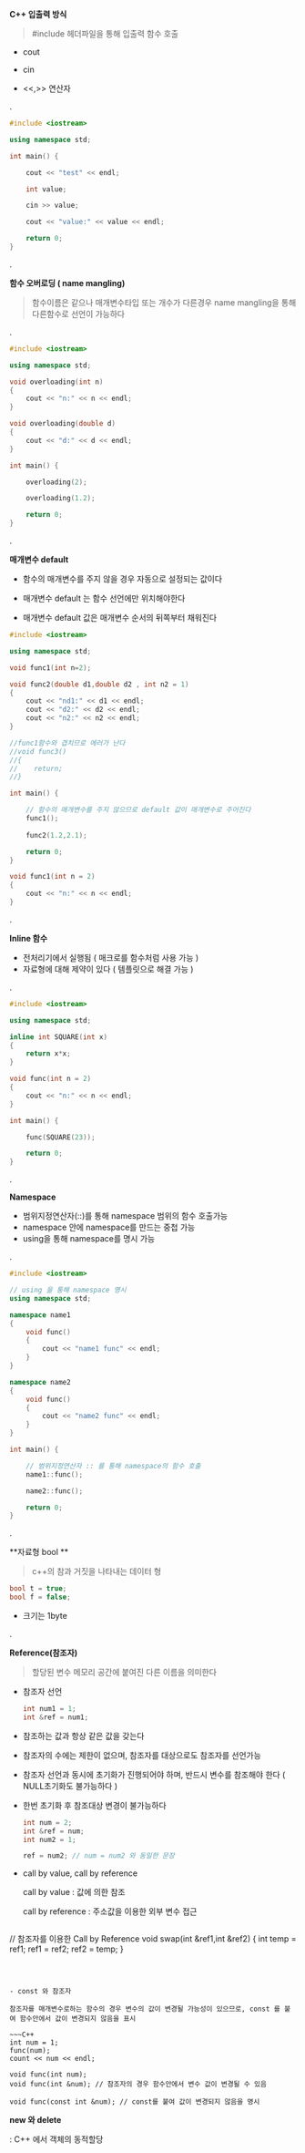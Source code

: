 **C++ 입출력 방식**

> #include <iostream> 헤더파일을 통해 입출력 함수 호출

- cout

- cin

- <<,>> 연산자

.

~~~c++
#include <iostream>

using namespace std;

int main() {

	cout << "test" << endl;

	int value;

	cin >> value;

	cout << "value:" << value << endl;

	return 0;
}

~~~

.

**함수 오버로딩 ( name mangling)**

> 함수이름은 같으나 매개변수타입 또는 개수가 다른경우 name mangling을 통해 다른함수로 선언이 가능하다

.

~~~c++
#include <iostream>

using namespace std;

void overloading(int n)
{
	cout << "n:" << n << endl;
}

void overloading(double d)
{
	cout << "d:" << d << endl;
}

int main() {

	overloading(2);

	overloading(1.2);

	return 0;
}
~~~

.

**매개변수 default**

- 함수의 매개변수를 주지 않을 경우 자동으로 설정되는 값이다

- 매개변수 default 는 함수 선언에만 위치해야한다

- 매개변수 default 값은 매개변수 순서의 뒤쪽부터 채워진다


~~~c++
#include <iostream>

using namespace std;

void func1(int n=2);

void func2(double d1,double d2 , int n2 = 1)
{
	cout << "nd1:" << d1 << endl;
	cout << "d2:" << d2 << endl;
	cout << "n2:" << n2 << endl;
}

//func1함수와 겹치므로 에러가 난다
//void func3()
//{
//    return;
//}

int main() {

    // 함수의 매개변수를 주지 않으므로 default 값이 매개변수로 주어진다
	func1();
    
    func2(1.2,2.1);

	return 0;
}

void func1(int n = 2)
{
	cout << "n:" << n << endl;
}
~~~

.

**Inline 함수**

- 전처리기에서 실행됨 ( 매크로를 함수처럼 사용 가능 )
- 자료형에 대해 제약이 있다 ( 템플릿으로 해결 가능 )

.

~~~c++
#include <iostream>

using namespace std;

inline int SQUARE(int x)
{
	return x*x;
}

void func(int n = 2)
{
	cout << "n:" << n << endl;
}

int main() {

	func(SQUARE(23));

	return 0;
}
~~~

.

**Namespace**

- 범위지정연산자(::)를 통해 namespace 범위의 함수 호출가능
- namespace 안에 namespace를 만드는 중첩 가능
- using을 통해 namespace를 명시 가능

.

~~~c++
#include <iostream>

// using 을 통해 namespace 명시
using namespace std;

namespace name1
{
	void func()
	{
		cout << "name1 func" << endl;
	}
}

namespace name2
{
	void func()
	{
		cout << "name2 func" << endl;
	}
}

int main() {

    // 범위지정연산자 :: 를 통해 namespace의 함수 호출
	name1::func();

	name2::func();

	return 0;
}
~~~

.

**자료형 bool ** 

> c++의 참과 거짓을 나타내는 데이터 형

~~~c++
bool t = true; 
bool f = false;
~~~

- 크기는 1byte

.

**Reference(참조자)**

> 할당된 변수 메모리 공간에 붙여진 다른 이름을 의미한다

- 참조자 선언

  ~~~C++
  int num1 = 1;
  int &ref = num1;
  ~~~

- 참조하는 값과 항상 같은 값을 갖는다

- 참조자의 수에는 제한이 없으며, 참조자를 대상으로도 참조자를 선언가능

- 참조자 선언과 동시에 초기화가 진행되어야 하며, 반드시 변수를 참조해야 한다 ( NULL초기화도 불가능하다 )

- 한번 초기화 후 참조대상 변경이 불가능하다

  ~~~c++
  int num = 2;
  int &ref = num;
  int num2 = 1;
  
  ref = num2; // num = num2 와 동일한 문장
  ~~~

- call by value, call by reference

  call by value : 값에 의한 참조

  call by reference : 주소값을 이용한 외부 변수 접근 


  ~~~c++
// 참조자를 이용한 Call by Reference 
void swap(int &ref1,int &ref2)
{
    int temp = ref1;
    ref1 = ref2;
    ref2 = temp;
}
  ~~~



- const 와 참조자

  참조자를 매개변수로하는 함수의 경우 변수의 값이 변경될 가능성이 있으므로, const 를 붙여 함수안에서 값이 변경되지 않음을 표시

~~~C++
int num = 1;
func(num);
count << num << endl;

void func(int num); 
void func(int &num); // 참조자의 경우 함수안에서 변수 값이 변경될 수 있음

void func(const int &num); // const를 붙여 값이 변경되지 않음을 명시
~~~





**new 와 delete**

: C++ 에서 객체의 동적할당

